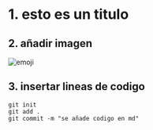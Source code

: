 # 1. esto es un titulo 

## 2. añadir imagen

![emoji](https://i.pinimg.com/1200x/55/f6/d8/55f6d8518d5db75f947d35e86816bd5b.jpg)


## 3. insertar lineas de codigo


```
git init
git add .
git commit -m "se añade codigo en md"
```
